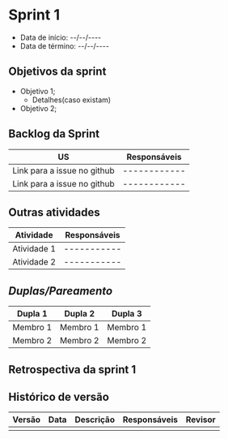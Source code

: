 # Sprint 1

- Data de início: --/--/----
- Data de término: --/--/----

## Objetivos da sprint
* Objetivo 1;
    * Detalhes(caso existam)
* Objetivo 2;

## Backlog da Sprint
|**US**|**Responsáveis**|
|--------|-------------|
| Link para a issue no github | ------------ |
| Link para a issue no github | ------------ |

## Outras atividades
|**Atividade**|**Responsáveis**|
|--------|-------------|
| Atividade 1 | ----------- |
| Atividade 2 | ----------- |



## *Duplas/Pareamento*
|**Dupla 1**|**Dupla 2**|**Dupla 3**|
|-----------|-----------|-----------|
| Membro 1  | Membro 1  | Membro 1  |
| Membro 2  | Membro 2  | Membro 2  |

## Retrospectiva da sprint 1

## Histórico de versão

| Versão |    Data    |   Descrição   |       Responsáveis        |                     Revisor                     |
| :----: | :--------: | :-----------: | :-----------------------: | :---------------------------------------------: |
|        |            |               |                           |                                                 |
